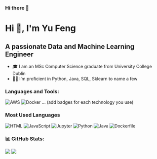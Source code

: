 ### Hi there 👋



# Hi 👋, I'm Yu Feng

## A passionate Data and Machine Learning Engineer

- 🎓 I am an MSc Computer Science graduate from University College Dublin
- 👨‍💻 I’m proficient in Python, Java, SQL, Sklearn to name a few


### Languages and Tools:

![AWS](https://img.shields.io/badge/-AWS-black?style=flat-square&logo=amazonaws)
![Docker](https://img.shields.io/badge/-Docker-black?style=flat-square&logo=docker)
... (add badges for each technology you use)

### Most Used Languages

![HTML](https://img.shields.io/badge/HTML-63.39%25-%23orange)
![JavaScript](https://img.shields.io/badge/JavaScript-0.82%25-%23yellowgreen)
![Jupyter](https://img.shields.io/badge/Jupyter-33.89%25-%23blue)
![Python](https://img.shields.io/badge/Python-0.06%25-%23green)
![Java](https://img.shields.io/badge/Java-3.81%25-%23red)
![Dockerfile](https://img.shields.io/badge/Dockerfile-0.03%25-%23blueviolet)

### 📊 GitHub Stats:

<!--
![](https://github-readme-stats.vercel.app/api?username=fyshark&show_icons=true&locale=en)
![](https://github-readme-stats.vercel.app/api/top-langs?username=fyshark&show_icons=true&locale=en&layout=compact)
-->

![](https://github-readme-streak-stats.herokuapp.com/?user=fyshark)
![](https://activity-graph.herokuapp.com/graph?username=fyshark&theme=github)









<!--
**DVv66/DVv66** is a ✨ _special_ ✨ repository because its `README.md` (this file) appears on your GitHub profile.

Here are some ideas to get you started:

- 🔭 I’m currently working on ...
- 🌱 I’m currently learning ...
- 👯 I’m looking to collaborate on ...
- 🤔 I’m looking for help with ...
- 💬 Ask me about ...
- 📫 How to reach me: ...
- 😄 Pronouns: ...
- ⚡ Fun fact: ...
-->
